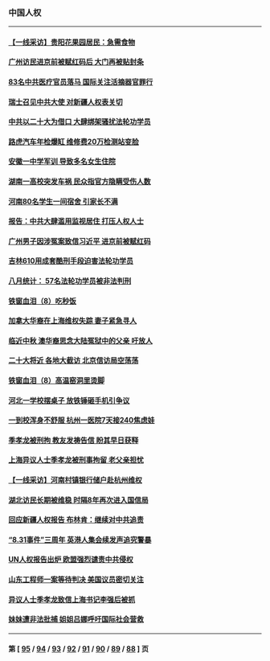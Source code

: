 ### 中国人权
---
#### [【一线采访】贵阳花果园居民：急需食物](../../pages/ncid278/n13820652.md) 
#### [广州访民进京前被赋红码后 大门再被贴封条](../../pages/ncid278/n13820786.md) 
#### [83名中共医疗官员落马 国际关注活摘器官罪行](../../pages/ncid278/n13820716.md) 
#### [瑞士召见中共大使 对新疆人权表关切](../../pages/ncid278/n13820200.md) 
#### [中共以二十大为借口 大肆绑架骚扰法轮功学员](../../pages/ncid278/n13819570.md) 
#### [路虎汽车年检爆缸 维修费20万检测站变脸](../../pages/ncid278/n13819981.md) 
#### [安徽一中学军训 导致多名女生住院](../../pages/ncid278/n13819752.md) 
#### [湖南一高校突发车祸 民众指官方隐瞒受伤人数](../../pages/ncid278/n13819708.md) 
#### [河南80名学生一间宿舍 引家长不满](../../pages/ncid278/n13819206.md) 
#### [报告：中共大肆滥用监视居住 打压人权人士](../../pages/ncid278/n13818714.md) 
#### [广州男子因涉冤案致信习近平 进京前被赋红码](../../pages/ncid278/n13818724.md) 
#### [吉林610用成套酷刑手段迫害法轮功学员](../../pages/ncid278/n13814775.md) 
#### [八月统计： 57名法轮功学员被非法判刑](../../pages/ncid278/n13817356.md) 
#### [铁窗血泪（8）吃秒饭](../../pages/ncid278/n13813761.md) 
#### [加拿大华裔在上海维权失踪 妻子紧急寻人](../../pages/ncid278/n13817708.md) 
#### [临近中秋 澳华裔思念大陆冤狱中的父亲 吁放人](../../pages/ncid278/n13816551.md) 
#### [二十大将近 各地大截访 北京信访局空荡荡](../../pages/ncid278/n13816761.md) 
#### [铁窗血泪（8）高温窑洞里烫脚](../../pages/ncid278/n13816073.md) 
#### [河北一学校摆桌子 放铁锤砸手机引争议](../../pages/ncid278/n13816760.md) 
#### [一到校浑身不舒服 杭州一医院7天接240焦虑娃](../../pages/ncid278/n13816743.md) 
#### [季孝龙被刑拘 教友发祷告信 盼其早日获释](../../pages/ncid278/n13816586.md) 
#### [上海异议人士季孝龙被刑事拘留 老父亲担忧](../../pages/ncid278/n13816449.md) 
#### [【一线采访】河南村镇银行储户赴杭州维权](../../pages/ncid278/n13816151.md) 
#### [湖北访民长期被维稳 时隔8年再次进入国信局](../../pages/ncid278/n13816084.md) 
#### [回应新疆人权报告 布林肯：继续对中共追责](../../pages/ncid278/n13815660.md) 
#### [“8.31事件”三周年 英港人集会续发声追究警暴](../../pages/ncid278/n13815643.md) 
#### [UN人权报告出炉 欧盟强烈谴责中共侵权](../../pages/ncid278/n13815391.md) 
#### [山东工程师一案等待判决 美国议员密切关注](../../pages/ncid278/n13815065.md) 
#### [异议人士季孝龙致信上海书记李强后被抓](../../pages/ncid278/n13815171.md) 
#### [妹妹遭非法批捕 姐姐吕娜呼吁国际社会营救](../../pages/ncid278/n13814832.md) 

---
#### 第 [ [95](./95.md) / [94](./94.md) / [93](./93.md) / [92](./92.md) / [91](./91.md) / [90](./90.md) / [89](./89.md) / [88](./88.md) ] 页
